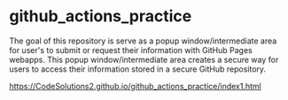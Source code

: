 # github_actions_practice

The goal of this repository is serve as a popup window/intermediate area for user's to submit or request their information with GitHub Pages webapps. This popup window/intermediate area creates a secure way for users to access their information stored in a secure GitHub repository.

https://CodeSolutions2.github.io/github_actions_practice/index1.html
